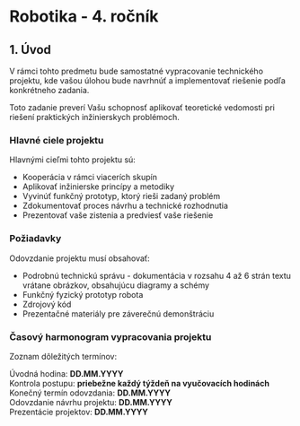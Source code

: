 
# Robotika - 4. ročník

## 1. Úvod

V rámci tohto predmetu bude samostatné vypracovanie technického projektu, kde vašou úlohou bude navrhnúť a implementovať riešenie podľa konkrétneho zadania.

Toto zadanie preverí Vašu schopnosť aplikovať teoretické vedomosti pri riešení praktických inžinierskych problémoch.

### Hlavné ciele projektu

Hlavnými cieľmi tohto projektu sú:

* Kooperácia v rámci viacerích skupín
* Aplikovať inžinierske princípy a metodiky
* Vyvinúť funkčný prototyp, ktorý rieši zadaný problém
* Zdokumentovať proces návrhu a technické rozhodnutia
* Prezentovať vaše zistenia a predviesť vaše riešenie

### Požiadavky

Odovzdanie projektu musí obsahovať:

* Podrobnú technickú správu - dokumentácia v rozsahu 4 až 6 strán textu vrátane obrázkov, obsahujúcu diagramy a schémy
* Funkčný fyzický prototyp robota
* Zdrojový kód
* Prezentačné materiály pre záverečnú demonštráciu

### Časový harmonogram vypracovania projektu

Zoznam dôležitých termínov:

Úvodná hodina: **DD.MM.YYYY**  
Kontrola postupu: **priebežne každý týždeň na vyučovacích hodinách**  
Konečný termín odovzdania: **DD.MM.YYYY**  
Odovzdanie návrhu projektu: **DD.MM.YYYY**  
Prezentácie projektov: **DD.MM.YYYY**  
